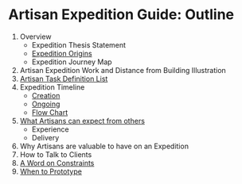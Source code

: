 # Artisan Expedition Guide: Outline

1. Overview
    - Expedition Thesis Statement
    - [Expedition Origins](./Overview/ExpeditionOrigins.md)
    - Expedition Journey Map
2. Artisan Expedition Work and Distance from Building Illustration
3. [Artisan Task Definition List](./ArtisanTaskDefinitionList.md)
4. Expedition Timeline
    - [Creation](./Timeline/TimelineCreation.pdf)
    - [Ongoing](./Timeline/TimelineOngoing.pdf)
    - [Flow Chart](./Timeline/TimelineFlowChart.pdf)
5. [What Artisans can expect from others](./OthersInRelationToArtisans.md)
    - Experience
    - Delivery
6. Why Artisans are valuable to have on an Expedition
7. How to Talk to Clients
8. [A Word on Constraints](./AWordOnConstraints.md)
9. [When to Prototype](./WhenToPrototype.md)
